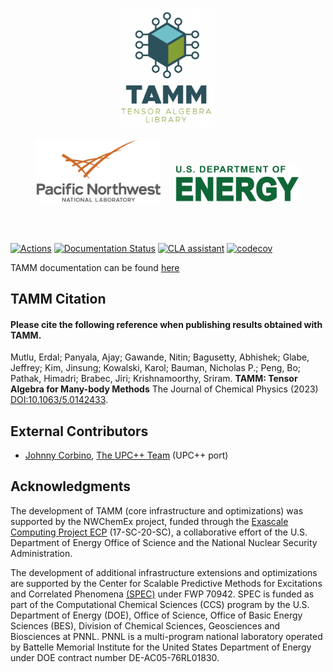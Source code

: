 <p align="center"><img src="./docs/logos/tamm_logo.png" width="30%"></p>

<p align="center">
<img alt="pnnl logo" src="./docs/logos/pnnl_logo.png" width="200pt" height="100pt"/> &emsp;
<img alt="pnnl logo" src="./docs/logos/doe_logo.png" width="200pt" height="60pt"/>
</p>

<br /><br />

[![Actions](https://github.com/NWChemEx-Project/TAMM/workflows/TAMM_CI/badge.svg)](https://github.com/NWChemEx-Project/TAMM)
[![Documentation Status](https://readthedocs.org/projects/tamm/badge/?version=latest)](https://tamm.readthedocs.io/en/latest/?badge=latest)
[![CLA assistant](https://cla-assistant.io/readme/badge/NWChemEx-Project/TAMM)](https://cla-assistant.io/NWChemEx-Project/TAMM)
[![codecov](https://codecov.io/gh/NWChemEx-Project/TAMM/branch/main/graph/badge.svg?token=rlCvgnawKX)](https://codecov.io/gh/NWChemEx-Project/TAMM)

TAMM documentation can be found [here](https://tamm.readthedocs.io)


## TAMM Citation
#### Please cite the following reference when publishing results obtained with TAMM. 

Mutlu, Erdal; Panyala, Ajay; Gawande, Nitin; Bagusetty, Abhishek; Glabe, Jeffrey; Kim, Jinsung; Kowalski, Karol; Bauman, Nicholas P.; Peng, Bo; Pathak, Himadri; Brabec, Jiri; Krishnamoorthy, Sriram. **TAMM: Tensor Algebra for Many-body Methods** The Journal of Chemical Physics (2023) [DOI:10.1063/5.0142433](https://doi.org/10.1063/5.0142433).


## External Contributors

* [Johnny Corbino](https://crd.lbl.gov/divisions/amcr/computer-science-amcr/class/members/class-staff/johnny-corbino), [The UPC++ Team](https://bitbucket.org/berkeleylab/upcxx/wiki/Home) (UPC++ port)

## Acknowledgments

The development of TAMM (core infrastructure and optimizations) was supported by the NWChemEx project, funded through the [Exascale Computing Project ECP](https://www.exascaleproject.org) (17-SC-20-SC), a collaborative effort of the U.S. Department of Energy Office of Science and the National Nuclear Security Administration.

The development of additional infrastructure extensions and optimizations are supported by the Center for Scalable Predictive Methods for Excitations and Correlated Phenomena [(SPEC)](https://spec.labworks.org/home) under FWP 70942.
SPEC is funded as part of the Computational Chemical Sciences (CCS) program by the U.S. Department of Energy (DOE), Office of Science, Office of Basic Energy Sciences (BES), Division of Chemical Sciences, Geosciences and Biosciences at PNNL. PNNL is a multi-program national laboratory operated by Battelle Memorial Institute for the United States Department of Energy under DOE contract number DE-AC05-76RL01830.

